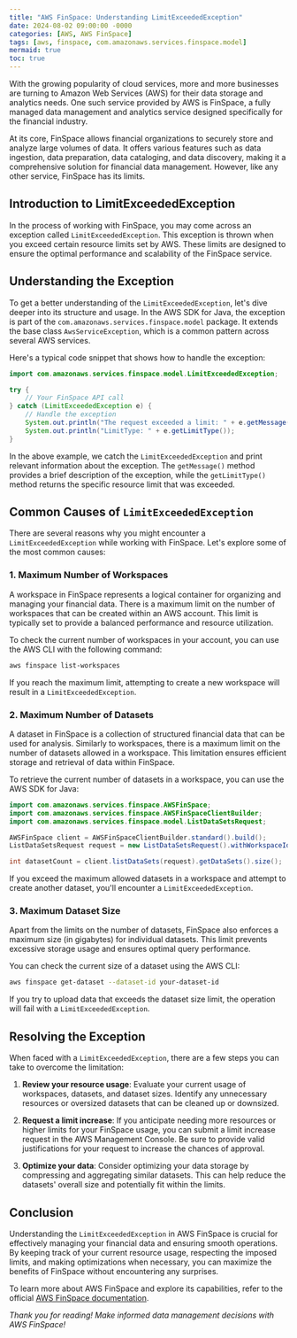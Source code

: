 ```yaml
---
title: "AWS FinSpace: Understanding LimitExceededException"
date: 2024-08-02 09:00:00 -0000
categories: [AWS, AWS FinSpace]
tags: [aws, finspace, com.amazonaws.services.finspace.model]
mermaid: true
toc: true
---
```



With the growing popularity of cloud services, more and more businesses are turning to Amazon Web Services (AWS) for their data storage and analytics needs. One such service provided by AWS is FinSpace, a fully managed data management and analytics service designed specifically for the financial industry.

At its core, FinSpace allows financial organizations to securely store and analyze large volumes of data. It offers various features such as data ingestion, data preparation, data cataloging, and data discovery, making it a comprehensive solution for financial data management. However, like any other service, FinSpace has its limits.

## Introduction to LimitExceededException

In the process of working with FinSpace, you may come across an exception called `LimitExceededException`. This exception is thrown when you exceed certain resource limits set by AWS. These limits are designed to ensure the optimal performance and scalability of the FinSpace service.

## Understanding the Exception

To get a better understanding of the `LimitExceededException`, let's dive deeper into its structure and usage. In the AWS SDK for Java, the exception is part of the `com.amazonaws.services.finspace.model` package. It extends the base class `AwsServiceException`, which is a common pattern across several AWS services.

Here's a typical code snippet that shows how to handle the exception:

```java
import com.amazonaws.services.finspace.model.LimitExceededException;

try {
    // Your FinSpace API call
} catch (LimitExceededException e) {
    // Handle the exception
    System.out.println("The request exceeded a limit: " + e.getMessage());
    System.out.println("LimitType: " + e.getLimitType());
}
```

In the above example, we catch the `LimitExceededException` and print relevant information about the exception. The `getMessage()` method provides a brief description of the exception, while the `getLimitType()` method returns the specific resource limit that was exceeded.

## Common Causes of `LimitExceededException`

There are several reasons why you might encounter a `LimitExceededException` while working with FinSpace. Let's explore some of the most common causes:

### 1. Maximum Number of Workspaces

A workspace in FinSpace represents a logical container for organizing and managing your financial data. There is a maximum limit on the number of workspaces that can be created within an AWS account. This limit is typically set to provide a balanced performance and resource utilization.

To check the current number of workspaces in your account, you can use the AWS CLI with the following command:

```bash
aws finspace list-workspaces
```

If you reach the maximum limit, attempting to create a new workspace will result in a `LimitExceededException`.

### 2. Maximum Number of Datasets

A dataset in FinSpace is a collection of structured financial data that can be used for analysis. Similarly to workspaces, there is a maximum limit on the number of datasets allowed in a workspace. This limitation ensures efficient storage and retrieval of data within FinSpace.

To retrieve the current number of datasets in a workspace, you can use the AWS SDK for Java:

```java
import com.amazonaws.services.finspace.AWSFinSpace;
import com.amazonaws.services.finspace.AWSFinSpaceClientBuilder;
import com.amazonaws.services.finspace.model.ListDataSetsRequest;

AWSFinSpace client = AWSFinSpaceClientBuilder.standard().build();
ListDataSetsRequest request = new ListDataSetsRequest().withWorkspaceId("your-workspace-id");

int datasetCount = client.listDataSets(request).getDataSets().size();
```

If you exceed the maximum allowed datasets in a workspace and attempt to create another dataset, you'll encounter a `LimitExceededException`.

### 3. Maximum Dataset Size

Apart from the limits on the number of datasets, FinSpace also enforces a maximum size (in gigabytes) for individual datasets. This limit prevents excessive storage usage and ensures optimal query performance.

You can check the current size of a dataset using the AWS CLI:

```bash
aws finspace get-dataset --dataset-id your-dataset-id
```

If you try to upload data that exceeds the dataset size limit, the operation will fail with a `LimitExceededException`.

## Resolving the Exception

When faced with a `LimitExceededException`, there are a few steps you can take to overcome the limitation:

1. **Review your resource usage**: Evaluate your current usage of workspaces, datasets, and dataset sizes. Identify any unnecessary resources or oversized datasets that can be cleaned up or downsized.

2. **Request a limit increase**: If you anticipate needing more resources or higher limits for your FinSpace usage, you can submit a limit increase request in the AWS Management Console. Be sure to provide valid justifications for your request to increase the chances of approval.

3. **Optimize your data**: Consider optimizing your data storage by compressing and aggregating similar datasets. This can help reduce the datasets' overall size and potentially fit within the limits.

## Conclusion

Understanding the `LimitExceededException` in AWS FinSpace is crucial for effectively managing your financial data and ensuring smooth operations. By keeping track of your current resource usage, respecting the imposed limits, and making optimizations when necessary, you can maximize the benefits of FinSpace without encountering any surprises.

To learn more about AWS FinSpace and explore its capabilities, refer to the official [AWS FinSpace documentation](https://docs.aws.amazon.com/finspace/).

_Thank you for reading! Make informed data management decisions with AWS FinSpace!_